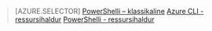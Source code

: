 > [AZURE.SELECTOR] 
[PowerShelli – klassikaline](dns-reverse-dns-record-operations-classic-ps.md)
[Azure CLI - ressursihaldur](dns-reverse-dns-record-operations-cli.md)
[PowerShelli - ressursihaldur](dns-reverse-dns-record-operations-ps.md)
